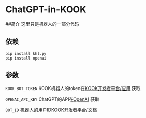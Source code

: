 # ChatGPT-in-KOOK

##简介
这里只是机器人的一部分代码

## 依赖
```
pip install khl.py
pip install openai
```

## 参数
`KOOK_BOT_TOKEN` KOOK机器人的token在[KOOK开发者平台/应用](https://developer.kookapp.cn/app/index) 获取

`OPENAI_API_KEY` ChatGPT的API在[OpenAI](https://platform.openai.com/account/api-keys) 获取

`BOT_ID` 机器人的用户ID[KOOK开发者平台/文档](https://developer.kookapp.cn/doc/event/user) 

